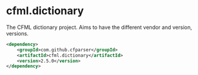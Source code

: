 cfml.dictionary
========
The CFML dictionary project.  Aims to have the different vendor and version, versions.  

```xml
<dependency>
    <groupId>com.github.cfparser</groupId>
    <artifactId>cfml.dictionary</artifactId>
    <version>2.5.0</version>
</dependency>
```

